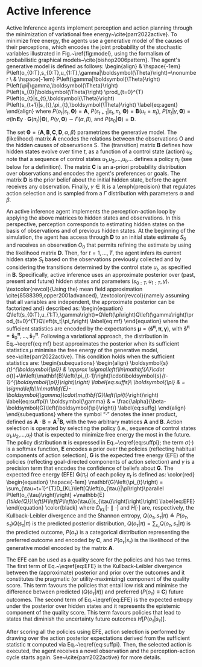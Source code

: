   # Active Inference
Active Inference agents implement perception and action planning through the minimization of variational free energy~\cite{parr2022active}. To minimize free energy, the agents use a generative model of the causes of their perceptions, which encodes the joint probability of the stochastic variables illustrated in Fig.~\ref{fig:model}, using the formalism of probabilistic graphical models~\cite{bishop2006pattern}. 
The agent's generative model is defined as follows:
\begin{align}
& 
\hspace{-1em}
P\left(o_{0:T},s_{0:T},u_{1:T},\gamma|\boldsymbol{\Theta}\right)=\nonumber \\
& 
\hspace{-1em}
P\left(\gamma|\boldsymbol{\Theta}\right)
P\left(\pi|\gamma,\boldsymbol{\Theta}\right)
P\left(s_{0}|\boldsymbol{\Theta}\right)
\prod_{t=0}^{T}
P\left(o_{t}|s_{t},\boldsymbol{\Theta}\right)
P\left(s_{t+1}|s_{t},\pi_{t},\boldsymbol{\Theta}\right)
\label{eq:agent}
\end{align}
where $P\left(o_{t}|s_{t},\boldsymbol{\Theta}\right)=\mathbf{A}$, 
${P\left(s_{t+1}|s_t,\pi_t,\boldsymbol{\Theta}\right)=\mathbf{B}\left(u_t=\pi_t\right)}$, 
${P\left(\pi_t|\gamma,\boldsymbol{\Theta}\right)=\sigma\left(\ln\mathbf{E}\gamma\cdot\mathbf{G}\left(\pi_t\right)|\boldsymbol{\Theta}\right)}$, 
$P\left(\gamma,\boldsymbol{\Theta}\right)\sim\Gamma\left(\alpha,\beta\right)$, and
$P\left(s_0|\boldsymbol{\Theta}\right)=\mathbf{D}$.

The set $\boldsymbol{\Theta}=\{\mathbf{A},\mathbf{B},\mathbf{C},\mathbf{D},\alpha,\beta\}$ parametrizes 
the generative model. The (likelihood) matrix $\mathbf{A}$ encodes the relations between the observations 
$\mathrm{O}$ and the hidden causes of observations $\mathrm{S}$. The (transition) matrix $\mathbf{B}$ defines how hidden states evolve over time $t$, as a function of a control state (action) $u_t$; note that a sequence of control states $u_1$,$u_2$,$\dots$,$u_t$,$\dots$ defines a policy $\pi_t$ (see below for a definition). The matrix $\mathbf{C}$ is an a-priori probability distribution over observations and encodes the agent's preferences or goals. The matrix $\mathbf{D}$ is the prior belief about the initial hidden state, before the agent receives any observation. Finally, $\gamma\in\mathbb{R}$ is a \emph{precision} that regulates action selection and is sampled from a $\Gamma$ distribution with parameters $\alpha$ and $\beta$. 

An active inference agent implements the perception-action loop by applying the above matrices to hidden states and observations. In this perspective, perception corresponds to estimating hidden states on the basis of observations and of previous hidden states. At the beginning of the simulation, the agent has access through $\mathbf{D}$ to an initial state estimate $S_0$ and receives an observation $O_0$ that permits refining the estimate by using the likelihood matrix $\mathbf{D}$. Then, for $t=1,\dots,T$, the agent infers its current hidden state $S_t$ based on the observations previously collected and by considering the transitions determined by the control state $u_t$, as specified in $\mathbf{B}$. Specifically, active inference uses an approximate posterior over (past, present and future) hidden states and parameters ($s_{0:T},u_{1:T},\gamma$). \textcolor{revcol}{Using the} mean field approximation \cite{8588399,opper2001advanced}, \textcolor{revcol}{namely assuming that all variables are independent, the approximate posterior can be factorized and} described as:
\begin{equation}
Q\left(s_{0:T},u_{1:T},\gamma\right)=Q\left(\pi\right)Q\left(\gamma\right)\prod_{t=0}^{T}Q\left(s_t|\pi_t\right)
\label{eq:mf}
\end{equation}
where the sufficient statistics are encoded by the expectations $\boldsymbol{\mu}=\left(\mathbf{\tilde{s}}^{\boldsymbol{\pi}},\boldsymbol{\pi},\boldsymbol{\gamma}\right)$, 
with $\mathbf{\tilde{s}}^{\boldsymbol{\pi}}
=\mathbf{\tilde{s}}_0^{\boldsymbol{\pi}},
\dots,\mathbf{\tilde{s}}_T^{\boldsymbol{\pi}}$. Following a variational approach, the distribution in Eq.~\eqref{eq:mf} best approximates the posterior when its sufficient statistics $\mu$ minimise the free energy of the generative model, see~\cite{parr2022active}.
This condition holds when the sufficient statistics are:
\begin{subequations}
\begin{align}
\boldsymbol{s}_{t}^{\boldsymbol{\pi}}  & \approx  \sigma\left(\ln\mathbf{A}\cdot o_{t}+\ln\left(\mathbf{B}\left(\pi_{t-1}\right)\cdot\boldsymbol{s}_{t-1}^{\boldsymbol{\pi}}\right)\right)
\label{eq:suffs}\\
\boldsymbol{\pi}  & = \sigma\left(\ln\mathbf{E}-\boldsymbol{\gamma}\cdot\mathbf{G}\left(\pi_{t}\right)\right)
\label{eq:suffpi}\\
\boldsymbol{\gamma} & = \frac{\alpha}{\beta-\boldsymbol{G}\left(\boldsymbol{\pi}\right)}
\label{eq:suffg} 
\end{align}
\end{subequations}
where the symbol “$\cdot$” denotes the inner product, defined as $\mathbf{A}\cdot\mathbf{B}=\mathbf{A}^T\mathbf{B}$, with the two arbitrary matrices $\mathbf{A}$ and $\mathbf{B}$.
Action selection is operated by selecting the policy (i.e., sequence of control states $u_1$,$u_2$,$\dots$,$u_t$) that is expected to minimize free energy the most in the future. The policy distribution $\boldsymbol{\pi}$ is expressed in Eq.~\eqref{eq:suffpi}; the term $\sigma\left(\cdot\right)$ is a softmax function, $\mathbf{E}$ encodes a prior over the policies (reflecting habitual components of action selection), $\mathbf{G}$ is the expected free energy (EFE) of the policies (reflecting goal-directed components of action selection) and $\gamma$ is a precision term that encodes the confidence of beliefs about $\mathbf{G}$. 
The expected free energy (EFE) $\mathbf{G}(\pi_t)$ of each policy $\pi_t$ is defined as:
\color{red}
\begin{equation}
\hspace{-1em}
\mathbf{G}\left(\pi_{t}\right) = \sum_{\tau=t+1}^{T}D_{KL}\left[Q\left(o_{\tau}|\pi\right)\parallel P\left(o_{\tau}\right)\right] +\mathbb{E}_{\tilde{Q}}\left[H\left[P\left(o_{\tau}|s_{\tau}\right)\right]\right]
\label{eq:EFE}
\end{equation}
\color{black}
where $D_{KL}\left[\cdot\parallel\cdot\right]$ and $H\left[\cdot\right]$ are, respectively, the Kullback-Leibler divergence and the Shannon entropy,
$Q\left(o_{\tau},s_{\tau}|\pi\right)\triangleq P\left(o_{\tau},s_{\tau}\right)Q\left(s_{\tau}|\pi\right)$ 
is the predicted posterior distribution, $Q\left(o_{\tau}|\pi\right)=\sum_{s_{\tau}}Q\left(o_{\tau},s_{\tau}|\pi\right)$  is the predicted outcome, $P\left( o_\tau \right)$ is a categorical distribution representing the preferred outcome and encoded by $\mathbf{C}$, and $P\left(o_\tau|s_\tau\right)$ is the likelihood of the generative model encoded by the matrix $\mathbf{A}$. 

The EFE can be used as a quality score for the policies and has two terms. The first term of Eq.~\eqref{eq:EFE} is the Kullback-Leibler divergence between the (approximate) posterior and prior over the outcomes and it constitutes the pragmatic (or utility-maximizing) component of the quality score. 
This term favours the policies that entail low risk and minimise the difference between predicted ($Q\left(o_\tau|\pi\right)$) and preferred ($P\left(o_\tau \right)\equiv\mathbf{C}$) future outcomes. The second term of Eq.~\eqref{eq:EFE} is the expected entropy under the posterior over hidden states and it represents the epistemic component of the quality score. This term favours policies that lead to states that diminish the uncertainty future outcomes $H\left[P\left( o_\tau|s_\tau \right) \right]$.

After scoring all the policies using EFE, action selection is performed by drawing over the action posterior expectations derived from the sufficient statistic $\boldsymbol{\pi}$ computed via Eq.~\eqref{eq:suffpi}. Then, the selected action is executed, the agent receives a novel observation and the perception-action cycle starts again. See~\cite{parr2022active} for more details.
